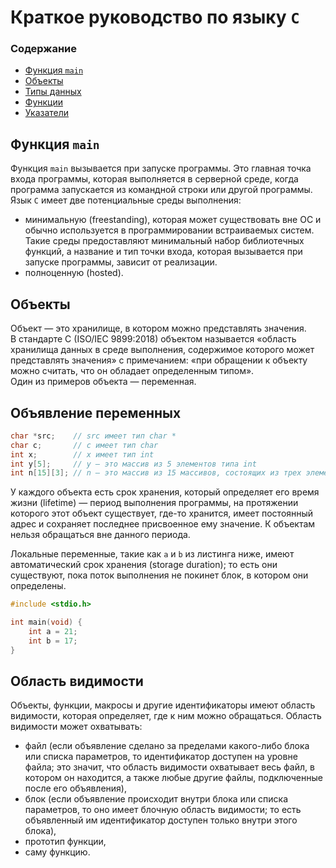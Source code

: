 # Краткое руководство по языку `C`
### Содержание
* [Функция `main`](#main_function)
* [Объекты](#objects)
* [Типы данных](#types)  
* [Функции](#functions)
* [Указатели](#pointers)


## Функция `main` <a name="main_function"></a>

Функция `main` вызывается при запуске программы. Это главная точка входа программы, которая выполняется в серверной среде, когда программа запускается из командной строки или другой программы.  
Язык `C` имеет две потенциальные среды выполнения:  
- минимальную (freestanding), которая может существовать вне ОС и обычно используется в программировании встраиваемых систем. Такие среды предоставляют минимальный набор библиотечных функций, а название и тип точки входа, которая вызывается при запуске программы, зависит от реализации.
- полноценную (hosted).  



  
  


## Объекты <a name="objects"></a>
Объект — это хранилище, в котором можно представлять значения.  
В стандарте C (ISO/IEC 9899:2018) объектом называется «область хранилища данных в среде выполнения, содержимое которого может представлять значения» с примечанием: «при обращении к объекту можно считать, что он обладает определенным типом».  
Один из примеров объекта — переменная. 





## Объявление переменных
```c
char *src;    // src имеет тип char *
char c;       // c имеет тип char
int x;        // x имеет тип int
int y[5];     // y — это массив из 5 элементов типа int
int n[15][3]; // n — это массив из 15 массивов, состоящих из трех элементов типа int
```
У каждого объекта есть срок хранения, который определяет его время жизни (lifetime) — период выполнения программы, на протяжении которого этот объект существует, где-то хранится, имеет постоянный адрес и сохраняет последнее присвоенное ему значение. К объектам нельзя обращаться вне данного периода.

Локальные переменные, такие как `a` и `b` из листинга ниже, имеют автоматический срок хранения (storage duration); то есть они существуют, пока поток выполнения не покинет блок, в котором они определены. 
```c
#include <stdio.h>

int main(void) {
    int a = 21;
    int b = 17;
}
```
## Область видимости

Объекты, функции, макросы и другие идентификаторы имеют область видимости, которая определяет, где к ним можно обращаться. Область видимости может охватывать:
- файл (если объявление сделано за пределами какого-либо блока или списка параметров, то идентификатор доступен на уровне файла; это значит, что область видимости охватывает весь файл, в котором он находится, а также любые другие файлы, подключенные после его объявления),
- блок (если объявление происходит внутри блока или списка параметров, то оно имеет блочную область видимости; то есть объявленный им идентификатор доступен только внутри этого блока),
- прототип функции,
- саму функцию.
